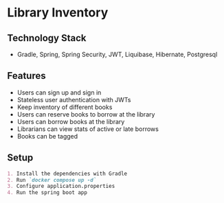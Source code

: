 # Library Inventory

## Technology Stack
- Gradle, Spring, Spring Security, JWT, Liquibase, Hibernate, Postgresql

## Features
- Users can sign up and sign in
- Stateless user authentication with JWTs
- Keep inventory of different books
- Users can reserve books to borrow at the library
- Users can borrow books at the library
- Librarians can view stats of active or late borrows
- Books can be tagged

## Setup
```md
1. Install the dependencies with Gradle
2. Run `docker compose up -d`
3. Configure application.properties 
4. Run the spring boot app
```